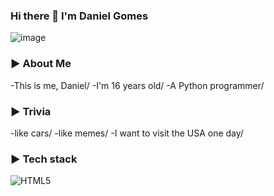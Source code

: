 ### Hi there 👋 I'm Daniel Gomes

![image](https://user-images.githubusercontent.com/76263577/171926052-8a271ebb-45e1-44d5-bb7a-2b50edd156fa.png)

### ► About Me
-This is me, Daniel/
-I'm 16 years old/
-A Python programmer/

### ► Trivia
-like cars/
-like memes/
-I want to visit the USA one day/

### ► Tech stack

![HTML5](https://img.shields.io/badge/html5-%23E34F26.svg?style=for-the-badge&logo=html5&logoColor=white)
<!--
**dcgo15/dcgo15** is a ✨ _special_ ✨ repository because its `README.md` (this file) appears on your GitHub profile.

Here are some ideas to get you started:

- 🔭 I’m currently working on ...
- 🌱 I’m currently learning ...
- 👯 I’m looking to collaborate on ...
- 🤔 I’m looking for help with ...
- 💬 Ask me about ...
- 📫 How to reach me: ...
- 😄 Pronouns: ...
- ⚡ Fun fact: ...
-->
